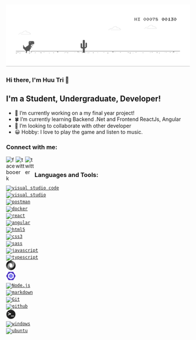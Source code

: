 [![HrqstnElq](dino.gif)](https://www.linkedin.com/in/shin2208/)

### Hi there, I'm Huu Tri 👋

## I'm a Student, Undergraduate, Developer!

- 🌊 I’m currently working on a my final year project!
- 🍀 I’m currently learning Backend .Net and Frontend ReactJs, Angular
- 🥦 I’m looking to collaborate with other developer
- 😀 Hobby: I love to play the game and listen to music.

### Connect with me:

[<img align="left" alt="facebook" width="26px" src="https://www.flaticon.com/svg/static/icons/svg/725/725289.svg" />
](https://www.facebook.com/huutri.2208200/)
[<img align="left" alt="twitter" width="26px" src="https://www.flaticon.com/svg/static/icons/svg/725/725311.svg" />
](https://twitter.com/huutri220820)
[<img align="left" alt="twitter" width="26px" src="https://www.flaticon.com/svg/static/icons/svg/725/725337.svg" />
](https://www.linkedin.com/in/shin2208/)

<br />

### Languages and Tools:

[<code><img alt="visual studio code" width="26px" src="https://img.icons8.com/fluent/48/000000/visual-studio-code-2019.png" />
</code>](https://code.visualstudio.com/)
[<code><img alt="visual studio" width="26px" src="https://img.icons8.com/fluent/48/000000/visual-studio-2019.png" />
</code>](https://visualstudio.microsoft.com/)
[<code><img alt="postman" width="26px" src="https://img.icons8.com/dusk/64/000000/postman-api.png" />
</code>](https://www.postman.com/)
[<code><img alt="docker" width="26px" src="https://img.icons8.com/dusk/64/000000/docker.png" />
</code>](https://www.docker.com/)
[<code><img alt="react" width="26px" src="https://img.icons8.com/ultraviolet/40/000000/react.png" />
</code>](https://reactjs.org/)
[<code><img alt="angular" width="26px" src="https://img.icons8.com/color/48/000000/angularjs.png" />
</code>](https://angular.io/)
[<code><img alt="html5" width="26px" src="https://img.icons8.com/color/240/000000/html-5.png">
</code>](https://developer.mozilla.org/en-US/docs/Web/HTML)
[<code><img alt="css3" width="26px" src="https://img.icons8.com/color/240/000000/css3.png">
</code>](https://developer.mozilla.org/en-US/docs/Web/CSS)
[<code><img alt="sass" width="26px" src="https://img.icons8.com/color/240/000000/sass.png">
</code>](https://sass-lang.com/)
[<code><img alt="javascript" width="26px" src="https://img.icons8.com/color/240/000000/javascript.png" />
</code>](https://developer.mozilla.org/en-US/docs/Web/JavaScript)
[<code><img alt="typescript" width="26px" src="https://img.icons8.com/color/240/000000/typescript.png">
</code>](https://www.typescriptlang.org/)
[<code><img alt="json" width="26px" src="https://raw.githubusercontent.com/github/explore/80688e429a7d4ef2fca1e82350fe8e3517d3494d/topics/json/json.png">
</code>](https://www.json.org/json-en.html)
[<code><img alt="eslint" width="26px" src="https://raw.githubusercontent.com/github/explore/80688e429a7d4ef2fca1e82350fe8e3517d3494d/topics/eslint/eslint.png">
</code>](https://eslint.org/)
[<code><img alt="Node.js" width="26px" src="https://img.icons8.com/color/240/000000/nodejs.png">
</code>](https://nodejs.org/en/)
[<code><img alt="markdown" width="26px" src="https://img.icons8.com/ios-filled/100/000000/markdown.png">
</code>](https://www.markdownguide.org/)
[<code><img alt="Git" width="26px" src="https://img.icons8.com/color/240/000000/git.png">
</code>](https://git-scm.com/)
[<code><img alt="github" width="26px" src="https://img.icons8.com/ios-glyphs/240/000000/github.png">
</code>](https://github.com/)
[<code><img alt="terminal" width="26px" src="https://raw.githubusercontent.com/github/explore/80688e429a7d4ef2fca1e82350fe8e3517d3494d/topics/terminal/terminal.png">
</code>](https://docs.microsoft.com/en-us/windows/terminal/)
[<code><img alt="windows" width="26px" src="https://img.icons8.com/color/240/000000/windows-10.png">
</code>](https://www.microsoft.com/en-us/windows)
[<code><img alt="ubuntu" width="26px" src="https://img.icons8.com/color/96/000000/ubuntu--v1.png">
</code>](https://ubuntu.com/)
